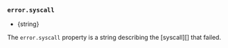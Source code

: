 ### `error.syscall`

* {string}

The `error.syscall` property is a string describing the [syscall][] that failed.
